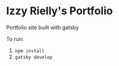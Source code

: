 # Izzy Rielly's Portfolio

Portfolio site built with gatsby

To run:

1. ```npm install```
2. ```gatsby develop```
